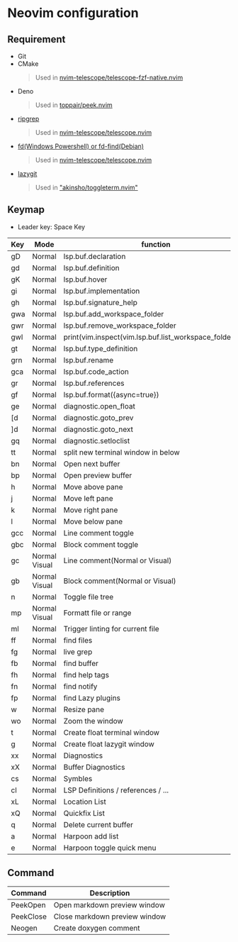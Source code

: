 # Neovim configuration

## Requirement

- Git
- CMake
  > Used in [nvim-telescope/telescope-fzf-native.nvim](https://github.com/nvim-telescope/telescope-fzf-native.nvim)
- Deno
  > Used in [toppair/peek.nvim](https://github.com/toppair/peek.nvim)
- [ripgrep](https://github.com/BurntSushi/ripgrep)
  > Used in [nvim-telescope/telescope.nvim](https://github.com/nvim-telescope/telescope.nvim)
- [fd(Windows Powershell) or fd-find(Debian)](https://github.com/sharkdp/fd?tab=readme-ov-file#installation)
  > Used in [nvim-telescope/telescope.nvim](https://github.com/nvim-telescope/telescope.nvim)
- [lazygit](https://github.com/jesseduffield/lazygit?tab=readme-ov-file)
  > Used in ["akinsho/toggleterm.nvim"](https://github.com/akinsho/toggleterm.nvim)

## Keymap

- Leader key: Space Key

| Key        | Mode          | function                                                 |
| :--------- | ------------- | -------------------------------------------------------- |
| gD         | Normal        | lsp.buf.declaration                                      |
| gd         | Normal        | lsp.buf.definition                                       |
| gK         | Normal        | lsp.buf.hover                                            |
| gi         | Normal        | lsp.buf.implementation                                   |
| gh         | Normal        | lsp.buf.signature_help                                   |
| gwa        | Normal        | lsp.buf.add_workspace_folder                             |
| gwr        | Normal        | lsp.buf.remove_workspace_folder                          |
| gwl        | Normal        | print(vim.inspect(vim.lsp.buf.list_workspace_folders())) |
| gt         | Normal        | lsp.buf.type_definition                                  |
| grn        | Normal        | lsp.buf.rename                                           |
| gca        | Normal        | lsp.buf.code_action                                      |
| gr         | Normal        | lsp.buf.references                                       |
| gf         | Normal        | lsp.buf.format({async=true})                             |
| ge         | Normal        | diagnostic.open_float                                    |
| [d         | Normal        | diagnostic.goto_prev                                     |
| ]d         | Normal        | diagnostic.goto_next                                     |
| gq         | Normal        | diagnostic.setloclist                                    |
| tt         | Normal        | split new terminal window in below                       |
| bn         | Normal        | Open next buffer                                         |
| bp         | Normal        | Open preview buffer                                      |
| <leader>h  | Normal        | Move above pane                                          |
| <leader>j  | Normal        | Move left pane                                           |
| <leader>k  | Normal        | Move right pane                                          |
| <leader>l  | Normal        | Move below pane                                          |
| gcc        | Normal        | Line comment toggle                                      |
| gbc        | Normal        | Block comment toggle                                     |
| gc         | Normal Visual | Line comment(Normal or Visual)                           |
| gb         | Normal Visual | Block comment(Normal or Visual)                          |
| <leader>n  | Normal        | Toggle file tree                                         |
| <leader>mp | Normal Visual | Formatt file or range                                    |
| <leader>ml | Normal        | Trigger linting for current file                         |
| <leader>ff | Normal        | find files                                               |
| <leader>fg | Normal        | live grep                                                |
| <leader>fb | Normal        | find buffer                                              |
| <leader>fh | Normal        | find help tags                                           |
| <leader>fn | Normal        | find notify                                              |
| <leader>fp | Normal        | find Lazy plugins                                        |
| <leader>w  | Normal        | Resize pane                                              |
| <leader>wo | Normal        | Zoom the window                                          |
| <leader>t  | Normal        | Create float terminal window                             |
| <leader>g  | Normal        | Create float lazygit window                              |
| <leader>xx | Normal        | Diagnostics                                              |
| <leader>xX | Normal        | Buffer Diagnostics                                       |
| <leader>cs | Normal        | Symbles                                                  |
| <leader>cl | Normal        | LSP Definitions / references / ...                       |
| <leader>xL | Normal        | Location List                                            |
| <leader>xQ | Normal        | Quickfix List                                            |
| q          | Normal        | Delete current buffer                                    |
| <leader>a  | Normal        | Harpoon add list                                         |
| <leader>e  | Normal        | Harpoon toggle quick menu                                |

## Command

| Command   | Description                   |
| :-------- | ----------------------------- |
| PeekOpen  | Open markdown preview window  |
| PeekClose | Close markdown preview window |
| Neogen    | Create doxygen comment        |
